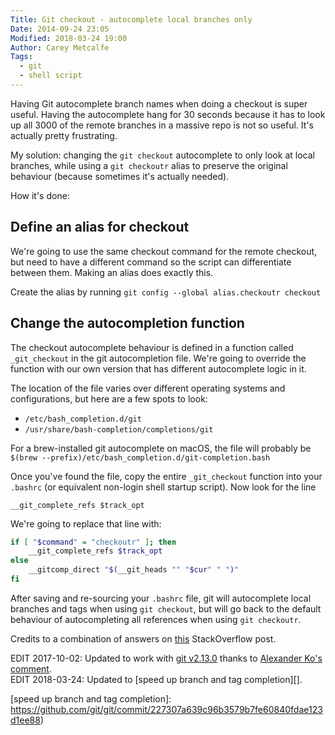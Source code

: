 ```yaml
---
Title: Git checkout - autocomplete local branches only
Date: 2014-09-24 23:05
Modified: 2018-03-24 19:00
Author: Carey Metcalfe
Tags:
  - git
  - shell script
---
```


Having Git autocomplete branch names when doing a checkout is super useful.  Having the autocomplete
hang for 30 seconds because it has to look up all 3000 of the remote branches in a massive repo is
not so useful. It's actually pretty frustrating.

My solution: changing the `git checkout` autocomplete to only look at local branches, while using a
`git checkoutr` alias to preserve the original behaviour (because sometimes it's actually needed).

How it's done:

Define an alias for checkout
----------------------------
We're going to use the same checkout command for the remote checkout, but need to have a different
command so the script can differentiate between them.  Making an alias does exactly this.

Create the alias by running `git config --global alias.checkoutr checkout`

Change the autocompletion function
----------------------------------
The checkout autocomplete behaviour is defined in a function called `_git_checkout` in the git
autocompletion file. We're going to override the function with our own version that has different
autocomplete logic in it.

The location of the file varies over different operating systems and configurations, but here are a
few spots to look:

 - `/etc/bash_completion.d/git`
 - `/usr/share/bash-completion/completions/git`

For a brew-installed git autocomplete on macOS, the file will probably be
`$(brew --prefix)/etc/bash_completion.d/git-completion.bash`

Once you've found the file, copy the entire `_git_checkout` function into your `.bashrc` (or
equivalent non-login shell startup script). Now look for the line

`__git_complete_refs $track_opt`

We're going to replace that line with:

```bash
if [ "$command" = "checkoutr" ]; then
    __git_complete_refs $track_opt
else
    __gitcomp_direct "$(__git_heads "" "$cur" " ")"
fi
```

After saving and re-sourcing your `.bashrc` file, git will autocomplete local branches and tags when
using `git checkout`, but will go back to the default behaviour of autocompleting all references
when using `git checkoutr`.

Credits to a combination of answers on [this](disable-auto-completion-of-remote-branches-in-git-bash) StackOverflow post.

EDIT 2017-10-02: Updated to work with [git v2.13.0][] thanks to [Alexander Ko's comment][].  
EDIT 2018-03-24: Updated to [speed up branch and tag completion][].


  [disable-auto-completion-of-remote-branches-in-git-bash]: https://stackoverflow.com/questions/6623649/disable-auto-completion-of-remote-branches-in-git-bash
  [git v2.13.0]: https://github.com/git/git/commit/15b4a163950c2e8660a7797ce3975ccea8705f80#diff-f37c4f4a898819f0ca4b5ff69e81d4d9
  [Alexander Ko's comment]: https://gist.github.com/mmrko/b3ec6da9bea172cdb6bd83bdf95ee817#gistcomment-2218059
  [speed up branch and tag completion]: https://github.com/git/git/commit/227307a639c96b3579b7fe60840fdae123d1ee88)
